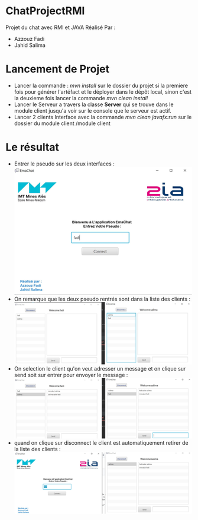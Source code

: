 # ChatProjectRMI
Projet du chat avec RMI et JAVA
Réalisé Par : 
- Azzouz Fadi
- Jahid Salima
# Lancement de Projet
- Lancer la commande : *mvn install* sur le dossier du projet si la premiere fois pour générer l'artéfact et le déployer dans le dépôt local, sinon c'est la deuxieme fois lancer la commande *mvn clean install*
- Lancer le Serveur a travers la classe **Server** qui se trouve dans le module client jusqu'a voir sur le console que le serveur est actif.
- Lancer 2 clients Interface avec la commande *mvn clean javafx:run* sur le dossier du module client /module client 
# Le résultat
- Entrer le pseudo sur les deux interfaces :
![Image 1](images/1.JPG)
- On remarque que les deux pseudo rentrés sont dans la liste des clients :
![Image 2](images/2.JPG)
- On selection le client qu'on veut adresser un message et on clique sur send soit sur entrer pour envoyer le message :
![Image 3](images/3.JPG)
- quand on clique sur disconnect le client est automatiquement retirer de la liste des clients :
![Image 4](images/4.jpg)
